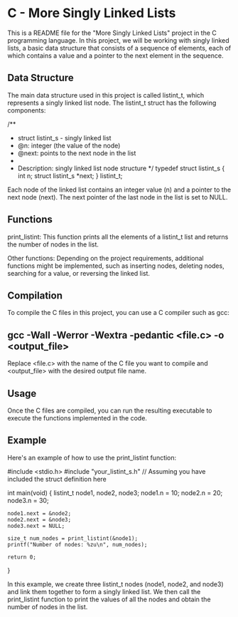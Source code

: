 # C - More Singly Linked Lists

This is a README file for the "More Singly Linked Lists" project in the C programming language. In this project, we will be working with singly linked lists, a basic data structure that consists of a sequence of elements, each of which contains a value and a pointer to the next element in the sequence.

## Data Structure
The main data structure used in this project is called listint_t, which represents a singly linked list node. The listint_t struct has the following components:

/**
 * struct listint_s - singly linked list
 * @n: integer (the value of the node)
 * @next: points to the next node in the list
 *
 * Description: singly linked list node structure
 */
typedef struct listint_s
{
    int n;
    struct listint_s *next;
} listint_t;

Each node of the linked list contains an integer value (n) and a pointer to the next node (next). The next pointer of the last node in the list is set to NULL.

## Functions
print_listint: This function prints all the elements of a listint_t list and returns the number of nodes in the list.

Other functions: Depending on the project requirements, additional functions might be implemented, such as inserting nodes, deleting nodes, searching for a value, or reversing the linked list.

## Compilation
To compile the C files in this project, you can use a C compiler such as gcc:

## gcc -Wall -Werror -Wextra -pedantic <file.c> -o <output_file>

Replace <file.c> with the name of the C file you want to compile and <output_file> with the desired output file name.

## Usage
Once the C files are compiled, you can run the resulting executable to execute the functions implemented in the code.

## Example
Here's an example of how to use the print_listint function:



#include <stdio.h>
#include "your_listint_s.h" // Assuming you have included the struct definition here

int main(void)
{
    listint_t node1, node2, node3;
    node1.n = 10;
    node2.n = 20;
    node3.n = 30;

    node1.next = &node2;
    node2.next = &node3;
    node3.next = NULL;

    size_t num_nodes = print_listint(&node1);
    printf("Number of nodes: %zu\n", num_nodes);

    return 0;
}


In this example, we create three listint_t nodes (node1, node2, and node3) and link them together to form a singly linked list. We then call the print_listint function to print the values of all the nodes and obtain the number of nodes in the list.
